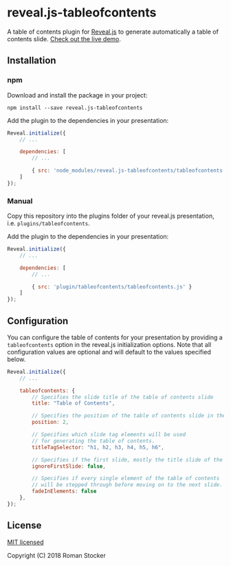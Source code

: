 # reveal.js-tableofcontents

A table of contents plugin for [Reveal.js](https://github.com/hakimel/reveal.js) to generate automatically a table of contents slide. [Check out the live demo](https://naamor.github.io/reveal.js-tableofcontents/).

## Installation

### npm

Download and install the package in your project:

```npm install --save reveal.js-tableofcontents```

Add the plugin to the dependencies in your presentation:

```javascript
Reveal.initialize({
    // ...

    dependencies: [
        // ...

        { src: 'node_modules/reveal.js-tableofcontents/tableofcontents.js' }
    ]
});
```

### Manual

Copy this repository into the plugins folder of your reveal.js presentation, i.e. ```plugins/tableofcontents```.

Add the plugin to the dependencies in your presentation:

```javascript
Reveal.initialize({
    // ...

    dependencies: [
        // ...

        { src: 'plugin/tableofcontents/tableofcontents.js' }
    ]
});
```

## Configuration

You can configure the table of contents for your presentation by providing a ```tableofcontents``` option in the reveal.js initialization options. Note that all configuration values are optional and will default to the values specified below.

```javascript
Reveal.initialize({
    // ...

    tableofcontents: {
        // Specifies the slide title of the table of contents slide
        title: "Table of Contents",

        // Specifies the position of the table of contents slide in the presentation
        position: 2,

        // Specifies which slide tag elements will be used
        // for generating the table of contents.
        titleTagSelector: "h1, h2, h3, h4, h5, h6",

        // Specifies if the first slide, mostly the title slide of the presentation, should be ignored.
        ignoreFirstSlide: false,

        // Specifies if every single element of the table of contents
        // will be stepped through before moving on to the next slide.
        fadeInElements: false
    },
});
```

## License

[MIT licensed](https://en.wikipedia.org/wiki/MIT_License)

Copyright (C) 2018 Roman Stocker
